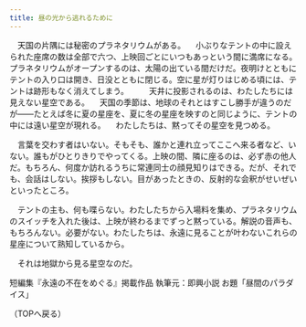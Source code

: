 ```yaml
---
title: 昼の光から逃れるために
---
```


　天国の片隅には秘密のプラネタリウムがある。
　小ぶりなテントの中に設えられた座席の数は全部で六つ、上映回ごとにいつもあっという間に満席になる。プラネタリウムがオープンするのは、太陽の出ている間だけだ。夜明けとともにテントの入り口は開き、日没とともに閉じる。空に星が灯りはじめる頃には、テントは跡形もなく消えてしまう。
　
　天井に投影されるのは、わたしたちには見えない星空である。
　天国の季節は、地球のそれとはすこし勝手が違うのだが――たとえば冬に夏の星座を、夏に冬の星座を映すのと同じように、テントの中には遠い星空が現れる。
　わたしたちは、黙ってその星空を見つめる。

　言葉を交わす者はいない。そもそも、誰かと連れ立ってここへ来る者など、いない。誰もがひとりきりでやってくる。上映の間、隣に座るのは、必ず赤の他人だ。もちろん、何度か訪れるうちに常連同士の顔見知りはできる。だが、それでも、会話はしない。挨拶もしない。目があったときの、反射的な会釈がせいぜいといったところ。

　テントの主も、何も喋らない。わたしたちから入場料を集め、プラネタリウムのスイッチを入れた後は、上映が終わるまでずっと黙っている。解説の音声も、もちろんない。必要がない。わたしたちは、永遠に見ることが叶わないこれらの星座について熟知しているから。

　それは地獄から見る星空なのだ。

短編集『永遠の不在をめぐる』掲載作品
執筆元：即興小説
お題「昼間のパラダイス」

（TOPへ戻る）